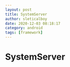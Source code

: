 ```yaml
---
layout: post
title: SystemServer
author: sleticalboy
date: 2020-12-03 08:18:17
category: android
tags: [framework]
---
```


# SystemServer
